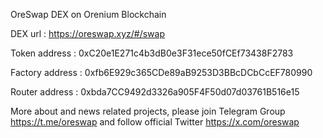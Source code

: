 OreSwap DEX on Orenium Blockchain

DEX url : https://oreswap.xyz/#/swap

Token address : 0xC20e1E271c4b3dB0e3F31ece50fCEf73438F2783

Factory address : 0xfb6E929c365CDe89aB9253D3BBcDCbCcEF780990

Router address : 0xbda7CC9492d3326a905F4F50d07d03761B516e15

More about and news related projects, please join Telegram Group https://t.me/oreswap and follow official Twitter https://x.com/oreswap
